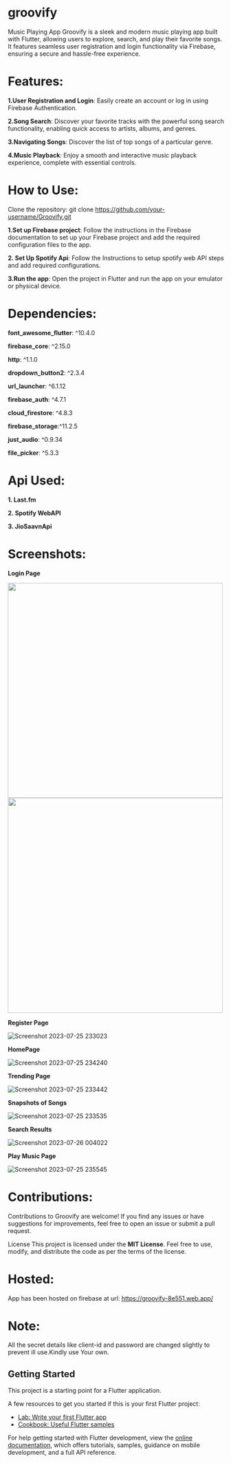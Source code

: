 # groovify

Music Playing App Groovify is a sleek and modern music playing app built
with Flutter, allowing users to explore, search, and play their favorite
songs. It features seamless user registration and login functionality
via Firebase, ensuring a secure and hassle-free experience.

# Features:
<b>1.User Registration and Login</b>: Easily create an account or log in
using Firebase Authentication.

<b>2.Song Search</b>: Discover your favorite tracks with the powerful song search
functionality, enabling quick access to artists, albums, and genres.

<b>3.Navigating Songs</b>: Discover the list of top songs of a particular genre.

<b>4.Music Playback</b>: Enjoy a smooth and interactive music playback
experience, complete with essential controls.

# How to Use:
Clone the repository: git clone https://github.com/your-username/Groovify.git


<b>1.Set up Firebase project</b>: Follow the instructions in the Firebase documentation to set up
your Firebase project and add the required configuration files to the
app.


<b>2. Set Up Spotify Api</b>: Follow the Instructions to setup spotify web API steps and add required configurations.


<b>3.Run the app</b>: Open the project in Flutter and run the app on your
emulator or physical device.<br>

# Dependencies:

<b>font_awesome_flutter</b>: \^10.4.0

<b>firebase_core</b>: \^2.15.0

<b>http</b>: \^1.1.0 

<b>dropdown_button2</b>: \^2.3.4 

<b>url_launcher</b>: \^6.1.12


<b>firebase_auth</b>: \^4.7.1 

<b>cloud_firestore</b>: \^4.8.3 

<b>firebase_storage</b>:\^11.2.5 

<b>just_audio</b>: \^0.9.34 

<b>file_picker</b>: \^5.3.3

# Api Used:

<b>1. Last.fm</b>


<b>2. Spotify WebAPI</b>


<b>3. JioSaavnApi</b>

# Screenshots:

<b> Login Page</b>



<p>
  <img src="https://github.com/akshat231/Groovify/assets/56781907/b0ebba2d-c726-475b-bd44-6b81df88c087" width=500>
  <img src="https://github.com/akshat231/Groovify/assets/56781907/7ccb04f6-8bfb-4fbf-8bf4-548413740cab" width=500>
</p>





<b> Register Page</b>



![Screenshot 2023-07-25 233023](https://github.com/akshat231/Groovify/assets/56781907/82f8ded0-2fd4-4376-80e8-277ee0ece7c0)



<b> HomePage</b>


![Screenshot 2023-07-25 234240](https://github.com/akshat231/Groovify/assets/56781907/e1d5e131-ff9e-4a08-9302-68d970e5bd2e)


<b>Trending Page</b>



![Screenshot 2023-07-25 233442](https://github.com/akshat231/Groovify/assets/56781907/1889ffdc-d032-4ffd-9d83-acc59d23c75b)



<b>Snapshots of Songs</b>


![Screenshot 2023-07-25 233535](https://github.com/akshat231/Groovify/assets/56781907/22500852-4de0-4f52-a623-dc254a6bbb9c)



<b>Search Results </b>


![Screenshot 2023-07-26 004022](https://github.com/akshat231/Groovify/assets/56781907/45b8108a-604a-4d82-bc29-16fd78b3b2ab)




<b>Play Music Page</b>


![Screenshot 2023-07-25 235545](https://github.com/akshat231/Groovify/assets/56781907/568a76b1-09c2-4d51-8f08-b0d98743200e)






 # Contributions:
 Contributions to Groovify are welcome! If you find any
issues or have suggestions for improvements, feel free to open an issue
or submit a pull request.

License This project is licensed under the <b>MIT License</b>. Feel free to
use, modify, and distribute the code as per the terms of the license.


# Hosted:

App has been hosted on firebase at url: https://groovify-8e551.web.app/

# Note:

All the secret details like client-id and password are changed slightly to prevent ill use.Kindly use Your own.

## Getting Started

This project is a starting point for a Flutter application.

A few resources to get you started if this is your first Flutter project:

- [Lab: Write your first Flutter app](https://docs.flutter.dev/get-started/codelab)
- [Cookbook: Useful Flutter samples](https://docs.flutter.dev/cookbook)

For help getting started with Flutter development, view the
[online documentation](https://docs.flutter.dev/), which offers tutorials,
samples, guidance on mobile development, and a full API reference.
